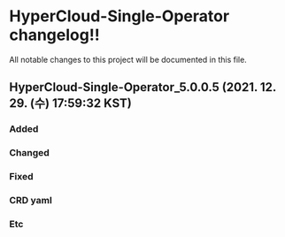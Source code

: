 # HyperCloud-Single-Operator changelog!!
All notable changes to this project will be documented in this file.

<!-------------------- v5.0.0.5 start -------------------->

## HyperCloud-Single-Operator_5.0.0.5 (2021. 12. 29. (수) 17:59:32 KST)

### Added

### Changed

### Fixed

### CRD yaml

### Etc

<!--------------------- v5.0.0.5 end --------------------->
